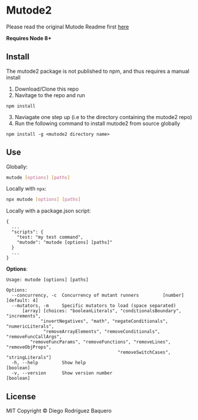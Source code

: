 # Mutode2
Please read the original Mutode Readme first [here](https://github.com/TheSoftwareDesignLab/mutode/blob/master/README.md)

**Requires Node 8+**

## Install
The mutode2 package is not published to npm, and thus requires a manual install
1. Download/Clone this repo
2. Navitage to the repo and run 
```
npm install
```
3. Naviagate one step up (i.e to the directory containing the mutode2 repo)
4. Run the following command to install mutode2 from source globally
```
npm install -g <mutode2 directory name>
```

## Use

Globally:

```sh
mutode [options] [paths]
```

Locally with `npx`:

```sh
npx mutode [options] [paths]
```

Locally with a package.json script:

```
{
  ...
  "scripts": {
    "test: "my test command",
    "mutode": "mutode [options] [paths]"
  }
  ...
}
```

**Options**:

```
Usage: mutode [options] [paths]

Options:
  --concurrency, -c  Concurrency of mutant runners         [number] [default: 4]
  --mutators, -m     Specific mutators to load (space separated)
      [array] [choices: "booleanLiterals", "conditionalsBoundary", "increments",
             "invertNegatives", "math", "negateConditionals", "numericLiterals",
              "removeArrayElements", "removeConditionals", "removeFuncCallArgs",
         "removeFuncParams", "removeFunctions", "removeLines", "removeObjProps",
                                          "removeSwitchCases", "stringLiterals"]
  -h, --help         Show help                                         [boolean]
  -v, --version      Show version number                               [boolean]
```

## License
MIT Copyright © Diego Rodríguez Baquero
